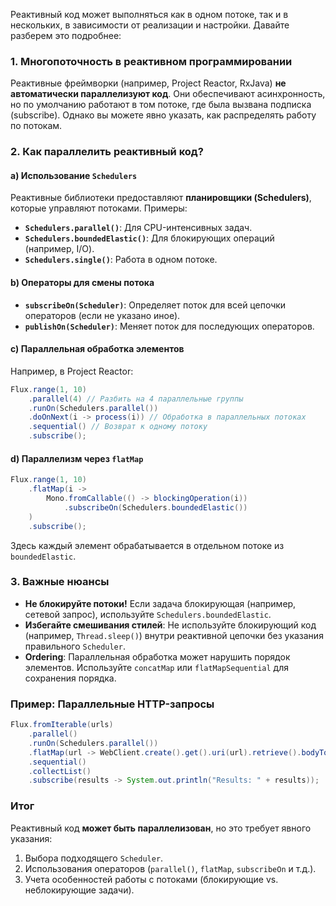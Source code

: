 Реактивный код может выполняться как в одном потоке, так и в нескольких, в зависимости от реализации и настройки. Давайте разберем это подробнее:

### 1. Многопоточность в реактивном программировании
Реактивные фреймворки (например, Project Reactor, RxJava) **не автоматически параллелизуют код**. Они обеспечивают асинхронность, но по умолчанию работают в том потоке, где была вызвана подписка (subscribe). Однако вы можете явно указать, как распределять работу по потокам.

### 2. Как параллелить реактивный код?
#### a) Использование `Schedulers`
Реактивные библиотеки предоставляют **планировщики (Schedulers)**, которые управляют потоками. Примеры:
- **`Schedulers.parallel()`**: Для CPU-интенсивных задач.
- **`Schedulers.boundedElastic()`**: Для блокирующих операций (например, I/O).
- **`Schedulers.single()`**: Работа в одном потоке.

#### b) Операторы для смены потока
- **`subscribeOn(Scheduler)`**: Определяет поток для всей цепочки операторов (если не указано иное).
- **`publishOn(Scheduler)`**: Меняет поток для последующих операторов.

#### c) Параллельная обработка элементов
Например, в Project Reactor:
```java
Flux.range(1, 10)
    .parallel(4) // Разбить на 4 параллельные группы
    .runOn(Schedulers.parallel())
    .doOnNext(i -> process(i)) // Обработка в параллельных потоках
    .sequential() // Возврат к одному потоку
    .subscribe();
```

#### d) Параллелизм через `flatMap`
```java
Flux.range(1, 10)
    .flatMap(i -> 
        Mono.fromCallable(() -> blockingOperation(i))
            .subscribeOn(Schedulers.boundedElastic())
    )
    .subscribe();
```
Здесь каждый элемент обрабатывается в отдельном потоке из `boundedElastic`.

### 3. Важные нюансы
- **Не блокируйте потоки!** Если задача блокирующая (например, сетевой запрос), используйте `Schedulers.boundedElastic`.
- **Избегайте смешивания стилей**: Не используйте блокирующий код (например, `Thread.sleep()`) внутри реактивной цепочки без указания правильного `Scheduler`.
- **Ordering**: Параллельная обработка может нарушить порядок элементов. Используйте `concatMap` или `flatMapSequential` для сохранения порядка.

### Пример: Параллельные HTTP-запросы
```java
Flux.fromIterable(urls)
    .parallel()
    .runOn(Schedulers.parallel())
    .flatMap(url -> WebClient.create().get().uri(url).retrieve().bodyToMono(String.class))
    .sequential()
    .collectList()
    .subscribe(results -> System.out.println("Results: " + results));
```

### Итог
Реактивный код **может быть параллелизован**, но это требует явного указания:
1. Выбора подходящего `Scheduler`.
2. Использования операторов (`parallel()`, `flatMap`, `subscribeOn` и т.д.).
3. Учета особенностей работы с потоками (блокирующие vs. неблокирующие задачи).